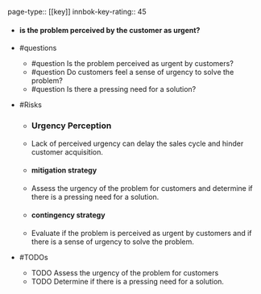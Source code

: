 page-type:: [[key]]
innbok-key-rating:: 45
- #### is the problem perceived by the customer as urgent?
- #questions
  - #question Is the problem perceived as urgent by customers?
  - #question Do customers feel a sense of urgency to solve the problem?
  - #question Is there a pressing need for a solution?
- #Risks

  - ### Urgency Perception
  - Lack of perceived urgency can delay the sales cycle and hinder customer acquisition.
  - #### mitigation strategy
  - Assess the urgency of the problem for customers and determine if there is a pressing need for a solution.
  - #### contingency strategy
  - Evaluate if the problem is perceived as urgent by customers and if there is a sense of urgency to solve the problem.
- #TODOs
  - TODO Assess the urgency of the problem for customers
  - TODO  Determine if there is a pressing need for a solution.



